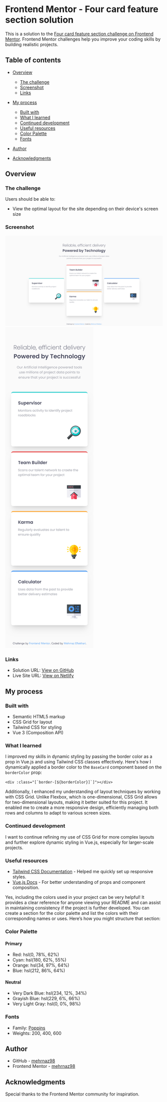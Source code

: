 # Frontend Mentor - Four card feature section solution

This is a solution to the [Four card feature section challenge on Frontend Mentor](https://www.frontendmentor.io/challenges/four-card-feature-section-weK1eFYK). Frontend Mentor challenges help you improve your coding skills by building realistic projects.

## Table of contents

- [Overview](#overview)
  - [The challenge](#the-challenge)
  - [Screenshot](#screenshot)
  - [Links](#links)
- [My process](#my-process)

  - [Built with](#built-with)
  - [What I learned](#what-i-learned)
  - [Continued development](#continued-development)
  - [Useful resources](#useful-resources)
  - [Color Palette](#color-Palette)
  - [Fonts](#fonts)

- [Author](#author)
- [Acknowledgments](#acknowledgments)

## Overview

### The challenge

Users should be able to:

- View the optimal layout for the site depending on their device's screen size

### Screenshot

![Screenshot](./src/assets/screenshots/Screenshot-1.png)
![Screenshot](./src/assets/screenshots/Screenshot-2.png)

### Links

- Solution URL: [View on GitHub](https://github.com/mehrnaz98/four-card-feature-section)
- Live Site URL: [View on Netlify](https://clever-basbousa-a8307f.netlify.app/)

## My process

### Built with

- Semantic HTML5 markup
- CSS Grid for layout
- Tailwind CSS for styling
- Vue 3 (Composition API)

### What I learned

I improved my skills in dynamic styling by passing the border color as a prop in Vue.js and using Tailwind CSS classes effectively. Here's how I dynamically applied a border color to the `BaseCard` component based on the `borderColor` prop:

```vue
<div :class="[`border-[${borderColor}]`]"></div>
```

Additionally, I enhanced my understanding of layout techniques by working with CSS Grid. Unlike Flexbox, which is one-dimensional, CSS Grid allows for two-dimensional layouts, making it better suited for this project. It enabled me to create a more responsive design, efficiently managing both rows and columns to adapt to various screen sizes.

### Continued development

I want to continue refining my use of CSS Grid for more complex layouts and further explore dynamic styling in Vue.js, especially for larger-scale projects.

### Useful resources

- [Tailwind CSS Documentation](https://tailwindcss.com/docs) - Helped me quickly set up responsive styles.
- [Vue.js Docs](https://vuejs.org) - For better understanding of props and component composition.

Yes, including the colors used in your project can be very helpful! It provides a clear reference for anyone viewing your README and can assist in maintaining consistency if the project is further developed. You can create a section for the color palette and list the colors with their corresponding names or uses. Here’s how you might structure that section:

### Color Palette

#### Primary

- Red: hsl(0, 78%, 62%)
- Cyan: hsl(180, 62%, 55%)
- Orange: hsl(34, 97%, 64%)
- Blue: hsl(212, 86%, 64%)

#### Neutral

- Very Dark Blue: hsl(234, 12%, 34%)
- Grayish Blue: hsl(229, 6%, 66%)
- Very Light Gray: hsl(0, 0%, 98%)

### Fonts

- Family: [Poppins](https://fonts.google.com/specimen/Poppins)
- Weights: 200, 400, 600

## Author

- GitHub - [mehrnaz98](https://github.com/mehrnaz98/)
- Frontend Mentor - [mehrnaz98](https://www.frontendmentor.io/profile/mehrnaz98)

## Acknowledgments

Special thanks to the Frontend Mentor community for inspiration.
